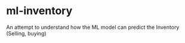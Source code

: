 # ml-inventory
An attempt to understand how the ML model can predict the Inventory (Selling, buying)

